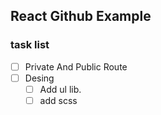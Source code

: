 ## React Github Example

### task list

- [ ] Private And Public Route
- [ ] Desing
  - [ ] Add ul lib.
  - [ ] add scss
